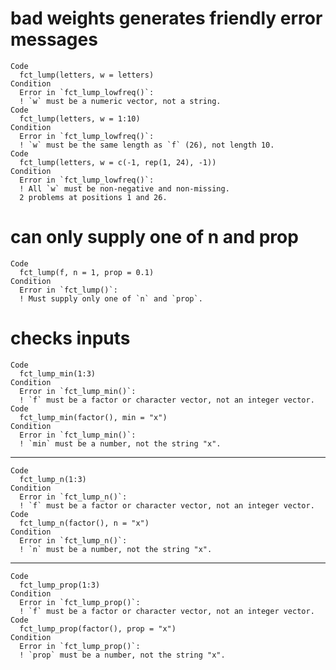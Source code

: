 # bad weights generates friendly error messages

    Code
      fct_lump(letters, w = letters)
    Condition
      Error in `fct_lump_lowfreq()`:
      ! `w` must be a numeric vector, not a string.
    Code
      fct_lump(letters, w = 1:10)
    Condition
      Error in `fct_lump_lowfreq()`:
      ! `w` must be the same length as `f` (26), not length 10.
    Code
      fct_lump(letters, w = c(-1, rep(1, 24), -1))
    Condition
      Error in `fct_lump_lowfreq()`:
      ! All `w` must be non-negative and non-missing.
      2 problems at positions 1 and 26.

# can only supply one of n and prop

    Code
      fct_lump(f, n = 1, prop = 0.1)
    Condition
      Error in `fct_lump()`:
      ! Must supply only one of `n` and `prop`.

# checks inputs

    Code
      fct_lump_min(1:3)
    Condition
      Error in `fct_lump_min()`:
      ! `f` must be a factor or character vector, not an integer vector.
    Code
      fct_lump_min(factor(), min = "x")
    Condition
      Error in `fct_lump_min()`:
      ! `min` must be a number, not the string "x".

---

    Code
      fct_lump_n(1:3)
    Condition
      Error in `fct_lump_n()`:
      ! `f` must be a factor or character vector, not an integer vector.
    Code
      fct_lump_n(factor(), n = "x")
    Condition
      Error in `fct_lump_n()`:
      ! `n` must be a number, not the string "x".

---

    Code
      fct_lump_prop(1:3)
    Condition
      Error in `fct_lump_prop()`:
      ! `f` must be a factor or character vector, not an integer vector.
    Code
      fct_lump_prop(factor(), prop = "x")
    Condition
      Error in `fct_lump_prop()`:
      ! `prop` must be a number, not the string "x".

